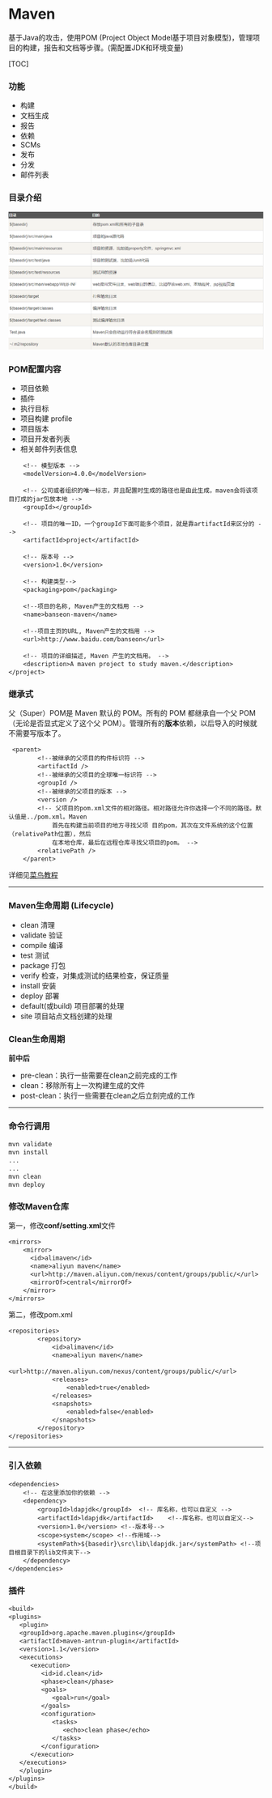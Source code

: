 # Maven
基于Java的攻击，使用POM (Project Object Model基于项目对象模型)，管理项目的构建，报告和文档等步骤。(需配置JDK和环境变量)

[TOC]

### 功能
- 构建
- 文档生成
- 报告
- 依赖
- SCMs
- 发布
- 分发
- 邮件列表

### 目录介绍
![Snipaste_2019-03-13_14-27-58.png](./images/Snipaste_2019-03-13_14-27-58.png)

### POM配置内容
- 项目依赖
- 插件
- 执行目标
- 项目构建 profile
- 项目版本
- 项目开发者列表
- 相关邮件列表信息

```
    <!-- 模型版本 -->
    <modelVersion>4.0.0</modelVersion>

    <!-- 公司或者组织的唯一标志，并且配置时生成的路径也是由此生成，maven会将该项目打成的jar包放本地 -->
    <groupId></groupId>
 
    <!-- 项目的唯一ID，一个groupId下面可能多个项目，就是靠artifactId来区分的 -->
    <artifactId>project</artifactId>

    <!-- 版本号 -->
    <version>1.0</version>

    <!-- 构建类型-->
    <packaging>pom</packaging>

    <!--项目的名称, Maven产生的文档用 -->
    <name>banseon-maven</name>

    <!--项目主页的URL, Maven产生的文档用 -->
    <url>http://www.baidu.com/banseon</url>

    <!-- 项目的详细描述, Maven 产生的文档用。 -->
    <description>A maven project to study maven.</description>
</project>
```

### 继承式
父（Super）POM是 Maven 默认的 POM。所有的 POM 都继承自一个父 POM（无论是否显式定义了这个父 POM）。管理所有的**版本**依赖，以后导入的时候就不需要写版本了。
```
 <parent>
        <!--被继承的父项目的构件标识符 -->
        <artifactId />
        <!--被继承的父项目的全球唯一标识符 -->
        <groupId />
        <!--被继承的父项目的版本 -->
        <version />
        <!-- 父项目的pom.xml文件的相对路径。相对路径允许你选择一个不同的路径。默认值是../pom.xml。Maven
            首先在构建当前项目的地方寻找父项 目的pom，其次在文件系统的这个位置（relativePath位置），然后
            在本地仓库，最后在远程仓库寻找父项目的pom。 -->
        <relativePath />
    </parent>
```

详细见[菜鸟教程](http://www.runoob.com/maven/maven-pom.html)

---

### Maven生命周期 (Lifecycle)
- clean 清理
- validate 验证
- compile 编译
- test 测试
- package 打包
- verify 检查，对集成测试的结果检查，保证质量
- install 安装
- deploy 部署
- default(或build) 项目部署的处理
- site 项目站点文档创建的处理

### Clean生命周期
**前中后**
- pre-clean：执行一些需要在clean之前完成的工作
- clean：移除所有上一次构建生成的文件
- post-clean：执行一些需要在clean之后立刻完成的工作

---

### 命令行调用
```
mvn validate
mvn install
...
...
mvn clean
mvn deploy
```

### 修改Maven仓库
第一，修改**conf/setting.xml**文件
```
<mirrors>
    <mirror>
      <id>alimaven</id>
      <name>aliyun maven</name>
      <url>http://maven.aliyun.com/nexus/content/groups/public/</url>
      <mirrorOf>central</mirrorOf>        
    </mirror>
</mirrors>
```

第二，修改pom.xml
```
<repositories>  
        <repository>  
            <id>alimaven</id>  
            <name>aliyun maven</name>  
            <url>http://maven.aliyun.com/nexus/content/groups/public/</url>  
            <releases>  
                <enabled>true</enabled>  
            </releases>  
            <snapshots>  
                <enabled>false</enabled>  
            </snapshots>  
        </repository>  
</repositories>
```

---

### 引入依赖
```
<dependencies>
    <!-- 在这里添加你的依赖 -->
    <dependency>
        <groupId>ldapjdk</groupId>  <!-- 库名称，也可以自定义 -->
        <artifactId>ldapjdk</artifactId>    <!--库名称，也可以自定义-->
        <version>1.0</version> <!--版本号-->
        <scope>system</scope> <!--作用域-->
        <systemPath>${basedir}\src\lib\ldapjdk.jar</systemPath> <!--项目根目录下的lib文件夹下-->
    </dependency> 
</dependencies>
```

### 插件
```
<build>
<plugins>
   <plugin>
   <groupId>org.apache.maven.plugins</groupId>
   <artifactId>maven-antrun-plugin</artifactId>
   <version>1.1</version>
   <executions>
      <execution>
         <id>id.clean</id>
         <phase>clean</phase>
         <goals>
            <goal>run</goal>
         </goals>
         <configuration>
            <tasks>
               <echo>clean phase</echo>
            </tasks>
         </configuration>
      </execution>     
   </executions>
   </plugin>
</plugins>
</build>
```

